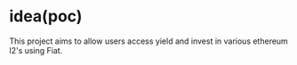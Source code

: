 # idea(poc)
This project aims to allow users access yield and invest in various ethereum l2's using Fiat. 

